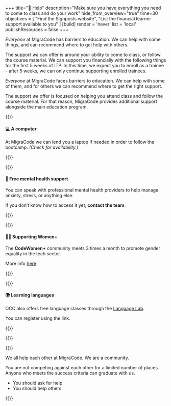 +++
title="🧭 Help"
description="Make sure you have everything you need to come to class and do your work"
hide_from_overview="true"
time=30
objectives = [
  "Find the Signposts website",
  "List the financial learner support available to you"
]
[build]
  render = 'never'
  list = 'local'
  publishResources = false
+++

_Everyone_ at MigraCode has barriers to education. We can help with some things, and can recommend where to get help with others. 

The support _we_ can offer is around your ability to come to class, or follow the course material. We can support you financially with the following things for the first 5 weeks of ITP. In this time, we expect you to enroll as a trainee - after 5 weeks, we can only continue supporting enrolled trainees.




*Everyone* at MigraCode faces barriers to education. We can help with some of them, and for others we can recommend where to get the right support.

The support *we* offer is focused on helping you attend class and follow the course material. For that reason, MigraCode provides additional support alongside the main education program.

{{<note type="Borrowing">}}

#### 💻 A computer

At MigraCode we can lend you a laptop if needed in order to follow the bootcamp. *(Check for availability.)*

{{</note>}}

{{<note type="Mental Health">}}

#### 🧠 Free mental health support

You can speak with professional mental health providers to help manage anxiety, stress, or anything else.

If you don’t know how to access it yet, **contact the team**.

{{</note>}}

{{<note type="Women+">}}

#### 👩‍💻 Supporting Women+

The **CodeWomen+** community meets 3 times a month to promote gender equality in the tech sector.

More info [here](https://codewomen.plus/en/)

{{</note>}}

{{<note type="Languages">}}

#### 🌍 Learning languages

OCC also offers free language classes through the [Language Lab](https://openculturalcenter.org/language-lab/).

You can register using the link.

{{</note>}}


{{<multiple-choice
  question="Who will help you with your blockers?"
  answers="Nobody, I must do everything myself | Only volunteers can help me | We all help each other in our community"
  feedback="No, we work in teams. | No, your team can help you too. | Yes, a quality professional builds understanding by asking and answering good questions."
  correct="2" >}}

{{<note type="tip" title="Remember">}}

We all help each other at MigraCode. We are a community.

You are not competing against each other for a limited number of places. Anyone who meets the success criteria can graduate with us.

- You should ask for help
- You should help others

{{</note>}}
